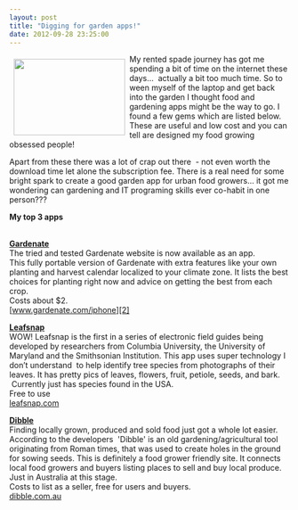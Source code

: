 ```yaml
---
layout: post
title: "Digging for garden apps!"
date: 2012-09-28 23:25:00
---
```


[<img src="http://3.bp.blogspot.com/-QpRjZ6_Qdrw/UGUKHENaLbI/AAAAAAAAAa0/xdH8vQHE64g/s200/crime_prevention_mobile_phone.jpg" style="border-width: 0px; border-style: solid; width: 200px; height: 137px; margin: 8px; float: left;" />][1] My rented spade journey has got me spending a bit of time on the internet these days…  actually a bit too much time. So to ween myself of the laptop and get back into the garden I thought food and gardening apps might be the way to go. I found a few gems which are listed below. These are useful and low cost and you can tell are designed my food growing obsessed people!

 [1]: http://3.bp.blogspot.com/-QpRjZ6_Qdrw/UGUKHENaLbI/AAAAAAAAAa0/xdH8vQHE64g/s1600/crime_prevention_mobile_phone.jpg

Apart from these there was a lot of crap out there  - not even worth the download time let alone the subscription fee. There is a real need for some bright spark to create a good garden app for urban food growers... it got me wondering can gardening and IT programing skills ever co-habit in one person???

**My top 3 apps**  
 

**<a href="http://www.gardenate.com/iphone" target="_blank">Gardenate</a>**  
The tried and tested Gardenate website is now available as an app. This fully portable version of Gardenate with extra features like your own planting and harvest calendar localized to your climate zone. It lists the best choices for planting right now and advice on getting the best from each crop.  
Costs about $2.  
[www.gardenate.com/iphone][2]

 [2]: http://www.gardenate.com/iphone

<a href="http://leafsnap.com/" target="_blank"><b>Leafsnap</b></a>  
WOW! Leafsnap is the first in a series of electronic field guides being developed by researchers from Columbia University, the University of Maryland and the Smithsonian Institution. This app uses super technology I don’t understand  to help identify tree species from photographs of their leaves. It has pretty pics of leaves, flowers, fruit, petiole, seeds, and bark.  Currently just has species found in the USA.  
Free to use  
[leafsnap.com][3]

 [3]: http://leafsnap.com/

**<a href="http://dibble.com.au/" target="_blank">Dibble</a>**  
Finding locally grown, produced and sold food just got a whole lot easier. According to the developers  'Dibble' is an old gardening/agricultural tool originating from Roman times, that was used to create holes in the ground for sowing seeds. This is definitely a food grower friendly site. It connects local food growers and buyers listing places to sell and buy local produce. Just in Australia at this stage.  
Costs to list as a seller, free for users and buyers.  
[dibble.com.au][4]

 [4]: http://dibble.com.au/